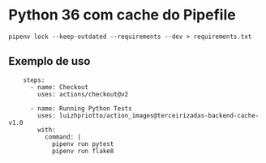 # Python 36 com cache do Pipefile

```
pipenv lock --keep-outdated --requirements --dev > requirements.txt
```

## Exemplo de uso
```
    steps:
      - name: Checkout
        uses: actions/checkout@v2
      
      - name: Running Python Tests
        uses: luizhpriotto/action_images@terceirizadas-backend-cache-v1.0
        with:
          command: |
            pipenv run pytest
            pipenv run flake8
```
